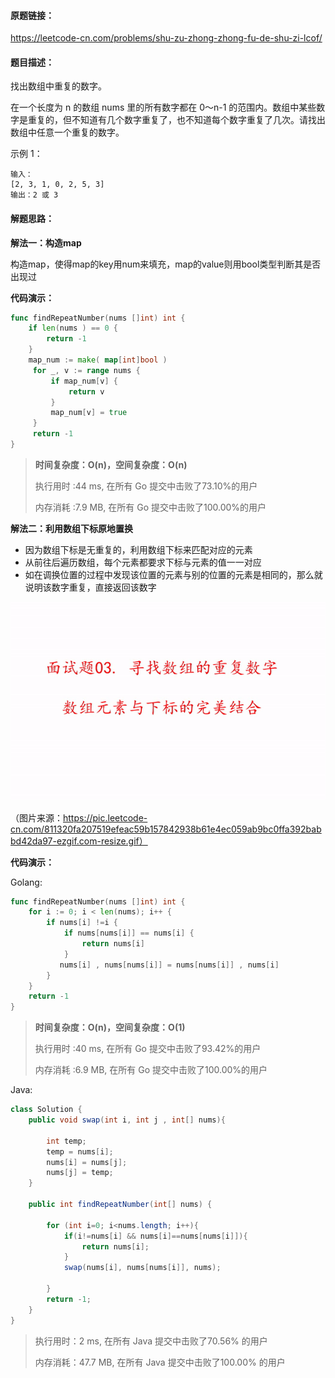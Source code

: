 #### 原题链接：

https://leetcode-cn.com/problems/shu-zu-zhong-zhong-fu-de-shu-zi-lcof/



#### 题目描述：

找出数组中重复的数字。


在一个长度为 n 的数组 nums 里的所有数字都在 0～n-1 的范围内。数组中某些数字是重复的，但不知道有几个数字重复了，也不知道每个数字重复了几次。请找出数组中任意一个重复的数字。

示例 1：

```
输入：
[2, 3, 1, 0, 2, 5, 3]
输出：2 或 3 
```

#### 解题思路：

**解法一：构造map**

构造map，使得map的key用num来填充，map的value则用bool类型判断其是否出现过



**代码演示：**

```go
func findRepeatNumber(nums []int) int {
    if len(nums ) == 0 {
        return -1
    }
    map_num := make( map[int]bool )
     for _, v := range nums {
         if map_num[v] {
             return v
         }
         map_num[v] = true 
     }
     return -1
}
```

> **时间复杂度：O(n)，空间复杂度：O(n)**
>
> 执行用时 :44 ms, 在所有 Go 提交中击败了73.10%的用户
>
> 内存消耗 :7.9 MB, 在所有 Go 提交中击败了100.00%的用户



**解法二：利用数组下标原地置换**

- 因为数组下标是无重复的，利用数组下标来匹配对应的元素
- 从前往后遍历数组，每个元素都要求下标与元素的值一一对应
- 如在调换位置的过程中发现该位置的元素与别的位置的元素是相同的，那么就说明该数字重复，直接返回该数字

![ezgif.com-resize.gif](image/811320fa207519efeac59b157842938b61e4ec059ab9bc0ffa392babbd42da97-ezgif.com-resize.gif)

（图片来源：https://pic.leetcode-cn.com/811320fa207519efeac59b157842938b61e4ec059ab9bc0ffa392babbd42da97-ezgif.com-resize.gif）



**代码演示：**

Golang:

```go
func findRepeatNumber(nums []int) int {
    for i := 0; i < len(nums); i++ {
        if nums[i] !=i {
            if nums[nums[i]] == nums[i] {
                return nums[i]
            }
           nums[i] , nums[nums[i]] = nums[nums[i]] , nums[i]
        }
    }
    return -1
}
```

> **时间复杂度：O(n)，空间复杂度：O(1)**
>
> 执行用时 :40 ms, 在所有 Go 提交中击败了93.42%的用户
>
> 内存消耗 :6.9 MB, 在所有 Go 提交中击败了100.00%的用户



Java:

```java
class Solution {
    public void swap(int i, int j , int[] nums){

        int temp;
        temp = nums[i];
        nums[i] = nums[j];
        nums[j] = temp;
    }

    public int findRepeatNumber(int[] nums) {

        for (int i=0; i<nums.length; i++){
            if(i!=nums[i] && nums[i]==nums[nums[i]]){
                return nums[i];
            }
            swap(nums[i], nums[nums[i]], nums);

        }
        return -1;
    }
}
```

> 执行用时：2 ms, 在所有 Java 提交中击败了70.56% 的用户
>
> 内存消耗：47.7 MB, 在所有 Java 提交中击败了100.00% 的用户